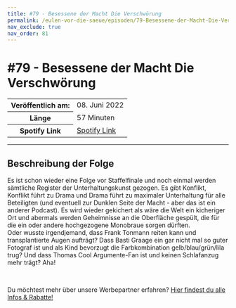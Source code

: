 ```yaml
---
title: #79 - Besessene der Macht Die Verschwörung
permalink: /eulen-vor-die-saeue/episoden/79-Besessene-der-Macht-Die-Verschwoerung
nav_exclude: true
nav_order: 81
---
```


# #79 - Besessene der Macht Die Verschwörung
<table class="resp-table dcf-table dcf-table-responsive dcf-table-bordered dcf-table-striped dcf-w-100%">
                    <tbody>
                        <tr>
                            <th scope="row">Veröffentlich am:</th>
                            <td data-label="Veröffentlich am:">08. Juni 2022</td>
                        </tr>
                        <tr>
                            <th scope="row">Länge </th>
                            <td data-label="Länge ">57 Minuten</td>
                        </tr><tr>
                                <th scope="row">Spotify Link</th>
                                <td data-label="Spotify Link"><a href="https://open.spotify.com/episode/1ZEi1cg7Z5r4a38TPO8H0f">Spotify Link</a></td>
                            </tr></tbody>
                </table>

***

## Beschreibung der Folge

<div>
<p>Es ist schon wieder eine Folge vor Staffelfinale und noch einmal werden sämtliche Register der Unterhaltungskunst gezogen. Es gibt Konflikt, Konflikt führt zu Drama und Drama führt zu maximaler Unterhaltung für alle Beteiligten (und eventuell zur Dunklen Seite der Macht - aber das ist ein anderer Podcast). Es wird wieder gekichert als wäre die Welt ein kicheriger Ort und abermals werden Geheimnisse an die Oberfläche gespült, die für die ein oder andere hochgezogene Monobraue sorgen dürften.<br/>Oder wusste irgendjemand, dass Frank Tonmann reiten kann und transplantierte Augen aufträgt? Dass Basti Graage ein gar nicht mal so guter Fotograf ist und als Kind bevorzugt die Farbkombination gelb/blau/grün/lila trug? Und dass Thomas Cool Argumente-Fan ist und keinen Schlafanzug mehr trägt? Aha!</p><br/><p>Du möchtest mehr über unsere Werbepartner erfahren? <a href="https://linktr.ee/EulenvordieSaeue" rel="nofollow">Hier findest du alle Infos &amp; Rabatte!</a></p>  
</div>

